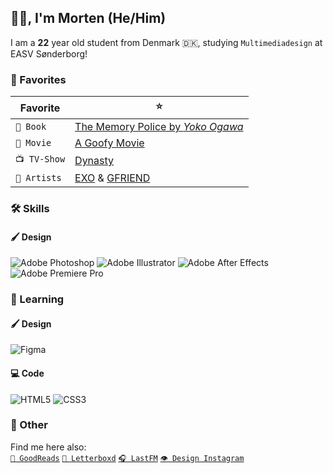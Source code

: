 ## 👋🏻, I'm Morten (He/Him)
I am a **22** year old student from Denmark 🇩🇰, studying `Multimediadesign` at EASV Sønderborg!

### 🌟 Favorites
| Favorite | ⭐ |
| --- | --- |
| `🔖 Book` | [The Memory Police by *Yoko Ogawa*](https://www.goodreads.com/book/show/37004370-the-memory-police) |
| `🎥 Movie` | [A Goofy Movie](https://letterboxd.com/film/a-goofy-movie/) |
| `📺 TV-Show` | [Dynasty](https://www.imdb.com/title/tt6128300/) |
| `🎵 Artists` | [EXO](https://www.last.fm/music/Exo) & [GFRIEND](https://www.last.fm/music/gfriend) |

### 🛠️ Skills
#### 🖌️ Design
![Adobe Photoshop](https://img.shields.io/badge/adobe%20photoshop-%2331A8FF.svg?style=for-the-badge&logo=adobe%20photoshop&logoColor=white)
![Adobe Illustrator](https://img.shields.io/badge/adobe%20illustrator-%23FF9A00.svg?style=for-the-badge&logo=adobe%20illustrator&logoColor=white)
![Adobe After Effects](https://img.shields.io/badge/Adobe%20After%20Effects-9999FF.svg?style=for-the-badge&logo=Adobe%20After%20Effects&logoColor=white)
![Adobe Premiere Pro](https://img.shields.io/badge/Adobe%20Premiere%20Pro-9999FF.svg?style=for-the-badge&logo=Adobe%20Premiere%20Pro&logoColor=white)


### 🧠 Learning
#### 🖌️ Design
![Figma](https://img.shields.io/badge/figma-%23F24E1E.svg?style=for-the-badge&logo=figma&logoColor=white)

#### 💻 Code
![HTML5](https://img.shields.io/badge/html5-%23E34F26.svg?style=for-the-badge&logo=html5&logoColor=white)
![CSS3](https://img.shields.io/badge/css3-%231572B6.svg?style=for-the-badge&logo=css3&logoColor=white)


### 🦢 Other
Find me here also:<br>
[`🔖 GoodReads`](https://www.goodreads.com/user/show/167536511)
[`🎥 Letterboxd`](https://letterboxd.com/10mort/)
[`🎧 LastFM`](https://www.last.fm/user/Mortxn)
[`👁️ Design Instagram`](https://www.instagram.com/10mrtn/)

